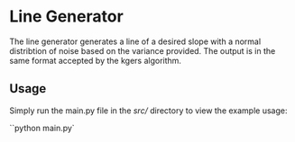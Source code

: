 # Line Generator #

The line generator generates a line of a desired slope with a normal distribtion of noise based 
on the variance provided. The output is in the same format accepted by the kgers algorithm.

## Usage ##

Simply run the main.py file in the *src/* directory to view the example usage:

``python main.py`


